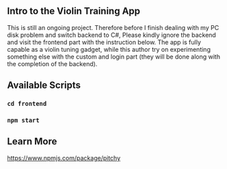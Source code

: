## Intro to the Violin Training App
This is still an ongoing project.
Therefore before I finish dealing with my PC disk problem and switch backend to C#,
Please kindly ignore the backend and visit the frontend part with the instruction below.
The app is fully capable as a violin tuning gadget, while this author try on experimenting something else with the custom and login part (they will be done along with the completion of the backend).
## Available Scripts

### `cd frontend`
### `npm start`

## Learn More
https://www.npmjs.com/package/pitchy
